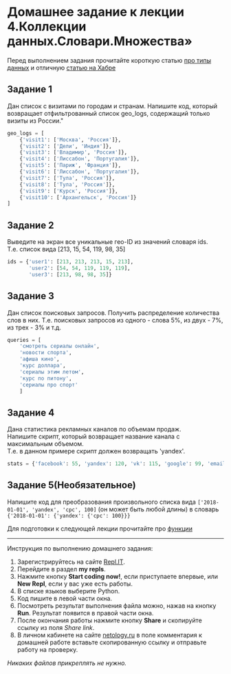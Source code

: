 # Домашнее задание к лекции 4.Коллекции данных.Словари.Множества»

Перед выполнением задания прочитайте короткую статью [про типы данных](https://wombat.org.ua/AByteOfPython/data_structures.html) и отличную [статью на Хабре](https://habr.com/ru/post/319164/)

## Задание 1  
Дан список с визитами по городам и странам.  Напишите код, который возвращает отфильтрованный список geo_logs, содержащий только визиты из России."
```python
geo_logs = [
    {'visit1': ['Москва', 'Россия']},
    {'visit2': ['Дели', 'Индия']},
    {'visit3': ['Владимир', 'Россия']},
    {'visit4': ['Лиссабон', 'Португалия']},
    {'visit5': ['Париж', 'Франция']},
    {'visit6': ['Лиссабон', 'Португалия']},
    {'visit7': ['Тула', 'Россия']},
    {'visit8': ['Тула', 'Россия']},
    {'visit9': ['Курск', 'Россия']},
    {'visit10': ['Архангельск', 'Россия']}
]
```

## Задание 2  
Выведите на экран все уникальные гео-ID из значений словаря ids.   
Т.е. список вида [213, 15, 54, 119, 98, 35]
```python
ids = {'user1': [213, 213, 213, 15, 213],
       'user2': [54, 54, 119, 119, 119],
       'user3': [213, 98, 98, 35]}
``` 

## Задание 3  
Дан список поисковых запросов. Получить распределение количества слов в них.
Т.е. поисковых запросов из одного - слова 5%, из двух - 7%, из трех - 3% и т.д.
```python
queries = [
    'смотреть сериалы онлайн',
    'новости спорта',
    'афиша кино',
    'курс доллара',
    'сериалы этим летом',
    'курс по питону',
    'сериалы про спорт'
    ]
```

## Задание 4  
Дана статистика рекламных каналов по объемам продаж.  
Напишите скрипт, который возвращает название канала с максимальным объемом.  
Т.е. в данном примере скрипт должен возвращать 'yandex'.  
```python
stats = {'facebook': 55, 'yandex': 120, 'vk': 115, 'google': 99, 'email': 42, 'ok': 98}
```

## Задание 5(Необязательное)  
Напишите код для преобразования произвольного списка вида ```['2018-01-01', 'yandex', 'cpc', 100]``` (он может быть любой длины) в словарь
```{'2018-01-01': {'yandex': {'cpc': 100}}}```



Для подготовки к следующей лекции прочитайте про [функции](https://foxford.ru/wiki/informatika/funktsii-v-python)

---
Инструкция по выполнению домашнего задания:

1. Зарегистрируйтесь на сайте [Repl.IT](https://repl.it/).
2. Перейдите в раздел **my repls**.
3. Нажмите кнопку **Start coding now!**, если приступаете впервые, или **New Repl**, если у вас уже есть работы.
4. В списке языков выберите Python.
5. Код пишите в левой части окна.
6. Посмотреть результат выполнения файла можно, нажав на кнопку **Run**. Результат появится в правой части окна.
7. После окончания работы нажмите кнопку **Share** и скопируйте ссылку из поля *Share link*.
8. В личном кабинете на сайте [netology.ru](http://netology.ru/) в поле комментария к домашней работе вставьте скопированную ссылку и отправьте работу на проверку.

*Никаких файлов прикреплять не нужно.*
